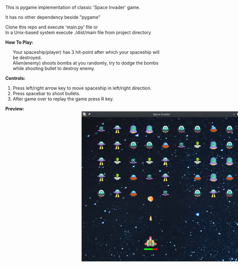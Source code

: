 This is pygame implementation of classic 'Space Invader' game.

It has no other dependency beside "pygame"

Clone this repo and execute 'main.py' file or <br>
In a Unix-based system execute ./dist/main file from project directory


<strong>How To Play:</strong>
<ul>
    Your spaceship(player) has 3 hit-point after which your spaceship will be destroyed.</br>
    Alien(enemy) shoots bombs at you randomly, try to dodge the bombs while shooting bullet to destroy enemy.
</ul>

<strong>Controls:</strong>
<ol>
<li>Press left/right arrow key to move spaceship in left/right direction.</li>
<li>Press spacebar to shoot bullets.</li>
<li>After game over to replay the game press R key.</li>
</ol>

<strong>Preview:</strong><br>
<img style="margin: auto 15rem auto" src="resources/image/space_invader_screenshot.png" alt="drawing" width="600"/>